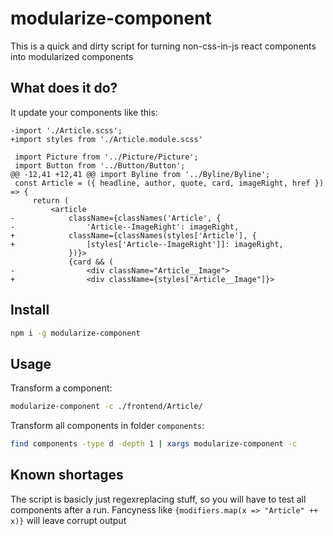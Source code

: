 # modularize-component
This is a quick and dirty script for turning non-css-in-js react components into modularized components
## What does it do?

It update your components like this:
```
-import './Article.scss';
+import styles from './Article.module.scss'

 import Picture from '../Picture/Picture';
 import Button from '../Button/Button';
@@ -12,41 +12,41 @@ import Byline from '../Byline/Byline';
 const Article = ({ headline, author, quote, card, imageRight, href }) => {
     return (
         <article
-            className={classNames('Article', {
-                'Article--ImageRight': imageRight,
+            className={classNames(styles['Article'], {
+                [styles['Article--ImageRight']]: imageRight,
             })}>
             {card && (
-                <div className="Article__Image">
+                <div className={styles["Article__Image"]}>
```

## Install
```bash
npm i -g modularize-component
```

## Usage
Transform a component:
```bash
modularize-component -c ./frontend/Article/
```

Transform all components in folder `components`:
```bash
find components -type d -depth 1 | xargs modularize-component -c
```


## Known shortages
The script is basicly just regexreplacing stuff, so you will have to test all components after a run. Fancyness like `{modifiers.map(x => "Article" ++ x)}` will leave corrupt output
